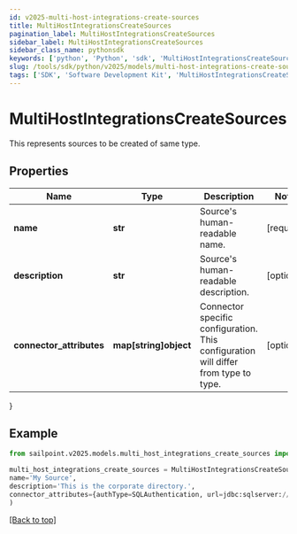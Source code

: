 ```yaml
---
id: v2025-multi-host-integrations-create-sources
title: MultiHostIntegrationsCreateSources
pagination_label: MultiHostIntegrationsCreateSources
sidebar_label: MultiHostIntegrationsCreateSources
sidebar_class_name: pythonsdk
keywords: ['python', 'Python', 'sdk', 'MultiHostIntegrationsCreateSources', 'V2025MultiHostIntegrationsCreateSources'] 
slug: /tools/sdk/python/v2025/models/multi-host-integrations-create-sources
tags: ['SDK', 'Software Development Kit', 'MultiHostIntegrationsCreateSources', 'V2025MultiHostIntegrationsCreateSources']
---
```


# MultiHostIntegrationsCreateSources

This represents sources to be created of same type.

## Properties

Name | Type | Description | Notes
------------ | ------------- | ------------- | -------------
**name** | **str** | Source's human-readable name. | [required]
**description** | **str** | Source's human-readable description. | [optional] 
**connector_attributes** | **map[string]object** | Connector specific configuration. This configuration will differ from type to type. | [optional] 
}

## Example

```python
from sailpoint.v2025.models.multi_host_integrations_create_sources import MultiHostIntegrationsCreateSources

multi_host_integrations_create_sources = MultiHostIntegrationsCreateSources(
name='My Source',
description='This is the corporate directory.',
connector_attributes={authType=SQLAuthentication, url=jdbc:sqlserver://178.18.41.118:1433, user=username, driverClass=com.microsoft.sqlserver.jdbc.SQLServerDriver, maxSourcesPerAggGroup=10, maxAllowedSources=300}
)

```
[[Back to top]](#) 

